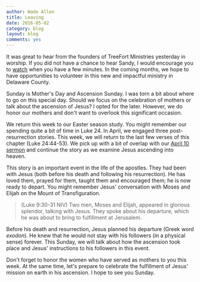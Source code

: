 ```yaml
---
author: Wade Allen
title: Leaving
date: 2016-05-02
category: blog
layout: blog
comments: yes
---
```

 
It was great to hear from the founders of TreeFort Ministries yesterday in worship. If you did not have a chance to hear Sandy, I would encourage you to [watch](http://fbcmuncie.org/video/2016/05/01/treefort-ministries/) when you have a few minutes. In the coming months, we hope to have opportunities to volunteer in this new and impactful ministry in Delaware County.

Sunday is Mother's Day and Ascension Sunday. I was torn a bit about where to go on this special day. Should we focus on the celebration of mothers or talk about the ascension of Jesus? I opted for the later. However, we do honor our mothers and don't want to overlook this significant occasion.

We return this week to our Easter season study. You might remember our spending quite a bit of time in Luke 24. In April, we engaged three post-resurrection stories. This week, we will return to the last few verses of this chapter (Luke 24:44-53). We pick up with a bit of overlap with our [April 10 sermon](http://fbcmuncie.org/video/2016/04/10/open-your-eyes/) and continue the story as we examine Jesus ascending into heaven.

This story is an important event in the life of the apostles. They had been with Jesus (both before his death and following his resurrection). He has loved them, prayed for them, taught them and encouraged them; he is now ready to depart. You might remember Jesus' conversation with Moses and Elijah on the Mount of Transfiguration. 

>(Luke 9:30-31 NIV) Two men, Moses and Elijah, appeared in glorious splendor, talking with Jesus. They spoke about his departure, which he was about to bring to fulfillment at Jerusalem.

Before his death and resurrection, Jesus planned his departure (Greek word _exodon_). He knew that he would not stay with his followers (in a physical sense) forever. This Sunday, we will talk about how the ascension took place and Jesus' instructions to his followers in this event. 

Don't forget to honor the women who have served as mothers to you this week. At the same time, let's prepare to celebrate the fulfillment of Jesus' mission on earth in his ascension. I hope to see you Sunday.




